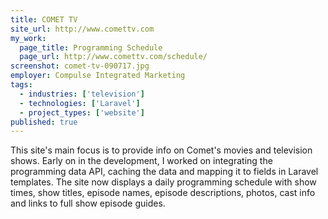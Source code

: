 ```yaml
---
title: COMET TV
site_url: http://www.comettv.com
my_work:
  page_title: Programming Schedule
  page_url: http://www.comettv.com/schedule/
screenshot: comet-tv-090717.jpg
employer: Compulse Integrated Marketing
tags:
  - industries: ['television']
  - technologies: ['Laravel']
  - project_types: ['website']
published: true
---
```


This site's main focus is to provide info on Comet's movies and television shows.
Early on in the development, I worked on integrating the programming data API,
caching the data and mapping it to fields in Laravel templates. The site now
displays a daily programming schedule with show times, show titles, episode names,
episode descriptions, photos, cast info and links to full show episode guides.
